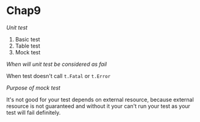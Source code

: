 # Chap9

*Unit test*

1. Basic test
2. Table test
3. Mock test

*When will unit test be considered as fail*

When test doesn't call `t.Fatal` or `t.Error`

*Purpose of mock test*

It's not good for your test depends on external resource, because external resource is not guaranteed and without it
your can't run your test as your test will fail definitely. 
